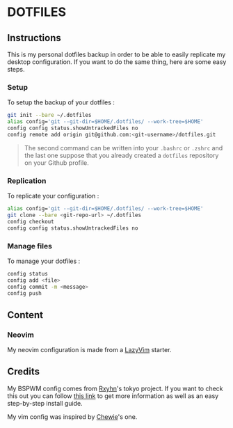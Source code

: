 # DOTFILES

## Instructions

This is my personal dotfiles backup in order to be able to easily replicate my
desktop configuration. If you want to do the same thing, here are some easy
steps.

### Setup

To setup the backup of your dotfiles :

```sh
git init --bare ~/.dotfiles
alias config='git --git-dir=$HOME/.dotfiles/ --work-tree=$HOME'
config config status.showUntrackedFiles no
config remote add origin git@github.com:<git-username>/dotfiles.git
```

>The second command can be written into your `.bashrc` or `.zshrc` and the last one suppose that you already created a `dotfiles` repository on your Github profile.

### Replication

To replicate your configuration :

```sh
alias config='git --git-dir=$HOME/.dotfiles/ --work-tree=$HOME'
git clone --bare <git-repo-url> ~/.dotfiles
config checkout
config config status.showUntrackedFiles no
```

### Manage files

To manage your dotfiles :

```sh
config status
config add <file>
config commit -m <message>
config push
```

## Content

### Neovim

My neovim configuration is made from a [LazyVim](https://github.com/LazyVim/LazyVim) starter.

## Credits

My BSPWM config comes from [Rxyhn](https://github.com/rxyhn/)'s tokyo project.
If you want to check this out you can follow [this
link](https://github.com/rxyhn/tokyo) to get more information
as well as an easy step-by-step install guide.

My vim config was inspired by [Chewie](https://github.com/Chewie/dotfiles)'s
one. 
